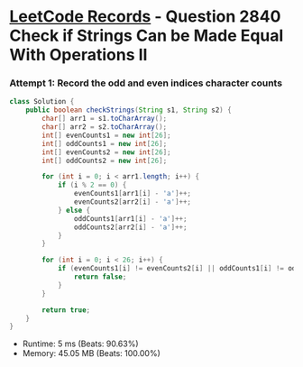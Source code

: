 # [LeetCode Records](../../README.md) - Question 2840 Check if Strings Can be Made Equal With Operations II

### Attempt 1: Record the odd and even indices character counts
```java
class Solution {
    public boolean checkStrings(String s1, String s2) {
        char[] arr1 = s1.toCharArray();
        char[] arr2 = s2.toCharArray();
        int[] evenCounts1 = new int[26];
        int[] oddCounts1 = new int[26];
        int[] evenCounts2 = new int[26];
        int[] oddCounts2 = new int[26];

        for (int i = 0; i < arr1.length; i++) {
            if (i % 2 == 0) {
                evenCounts1[arr1[i] - 'a']++;
                evenCounts2[arr2[i] - 'a']++;
            } else {
                oddCounts1[arr1[i] - 'a']++;
                oddCounts2[arr2[i] - 'a']++;
            }
        }

        for (int i = 0; i < 26; i++) {
            if (evenCounts1[i] != evenCounts2[i] || oddCounts1[i] != oddCounts2[i]) {
                return false;
            }
        }

        return true;
    }
}
```
- Runtime: 5 ms (Beats: 90.63%)
- Memory: 45.05 MB (Beats: 100.00%)

<br>

